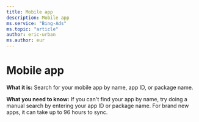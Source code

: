 ```yaml
---
title: Mobile app
description: Mobile app
ms.service: "Bing-Ads"
ms.topic: "article"
author: eric-urban
ms.author: eur
---
```


# Mobile app

**What it is:**  Search for your mobile app by name, app ID, or package name.

**What you need to know:**  If you can't find your app by name, try doing a manual search by entering your app ID or package name. For brand new apps, it can take up to 96 hours to sync.


